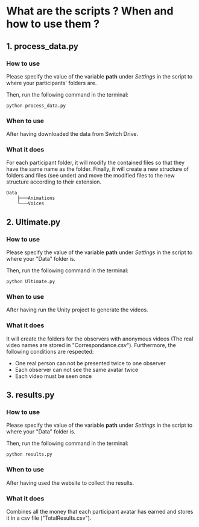# What are the scripts ? When and how to use them ?

## 1. process_data.py
### How to use
Please specify the value of the variable **path** under *Settings* in the script to where your participants' folders are.

Then, run the following command in the terminal:
```
python process_data.py
```

### When to use
After having downloaded the data from Switch Drive.

### What it does
For each participant folder, it will modify the contained files so that they have the same name as the folder. Finally, it will create a new structure of folders and files (see under) and move the modified files to the new structure according to their extension.

```
Data
    ├───Animations
    └───Voices
```

## 2. Ultimate.py
### How to use
Please specify the value of the variable **path** under *Settings* in the script to where your "Data" folder is.

Then, run the following command in the terminal:
```
python Ultimate.py
```

### When to use
After having run the Unity project to generate the videos.

### What it does
It will create the folders for the observers with anonymous videos (The real video names are stored in "Correspondance.csv"). Furthermore, the following conditions are respected:
- One real person can not be presented twice to one observer
- Each observer can not see the same avatar twice 
- Each video must be seen once


## 3. results.py
### How to use
Please specify the value of the variable **path** under *Settings* in the script to where your "Data" folder is.

Then, run the following command in the terminal:
```
python results.py
```

### When to use
After having used the website to collect the results.

### What it does
Combines all the money that each participant avatar has earned and stores it in a csv file ("TotalResults.csv").
